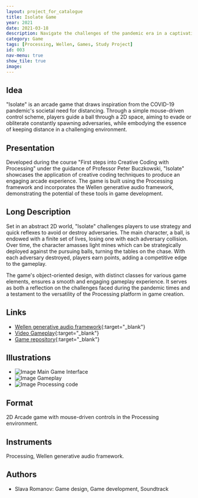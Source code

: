 ```yaml
---
layout: project_for_catalogue
title: Isolate Game
year: 2021
date: 2021-03-18
description: Navigate the challenges of the pandemic era in a captivating arcade game where evasion is paramount and strategy is key.
category: Game
tags: [Processing, Wellen, Games, Study Project]
id: 003
nav-menu: true
show_tile: true
image:
---
```


## Idea

"Isolate" is an arcade game that draws inspiration from the COVID-19 pandemic's societal need for distancing. Through a simple mouse-driven control scheme, players guide a ball through a 2D space, aiming to evade or obliterate constantly spawning adversaries, while embodying the essence of keeping distance in a challenging environment.

## Presentation

Developed during the course "First steps into Creative Coding with Processing" under the guidance of Professor Peter Buczkowski, "Isolate" showcases the application of creative coding techniques to produce an engaging arcade experience. The game is built using the Processing framework and incorporates the Wellen generative audio framework, demonstrating the potential of these tools in game development.

## Long Description

Set in an abstract 2D world, "Isolate" challenges players to use strategy and quick reflexes to avoid or destroy adversaries. The main character, a ball, is endowed with a finite set of lives, losing one with each adversary collision. Over time, the character amasses light mines which can be strategically deployed against the pursuing balls, turning the tables on the chase. With each adversary destroyed, players earn points, adding a competitive edge to the gameplay.

The game's object-oriented design, with distinct classes for various game elements, ensures a smooth and engaging gameplay experience. It serves as both a reflection on the challenges faced during the pandemic times and a testament to the versatility of the Processing platform in game creation.

## Links

- [Wellen generative audio framework](https://github.com/dennisppaul/wellen){:target="_blank"}
- [Video Gameplay](URL_VIDEO_GAMEPLAY){:target="_blank"}
- [Game repository](URL_GAME_REPOSITORY){:target="_blank"}

## Illustrations

- ![Image](URL1) Main Game Interface
- ![Image](URL2) Gameplay
- ![Image](URL3) Processing code

## Format

2D Arcade game with mouse-driven controls in the Processing environment.

## Instruments

Processing, Wellen generative audio framework.

## Authors

- Slava Romanov: Game design, Game development, Soundtrack
